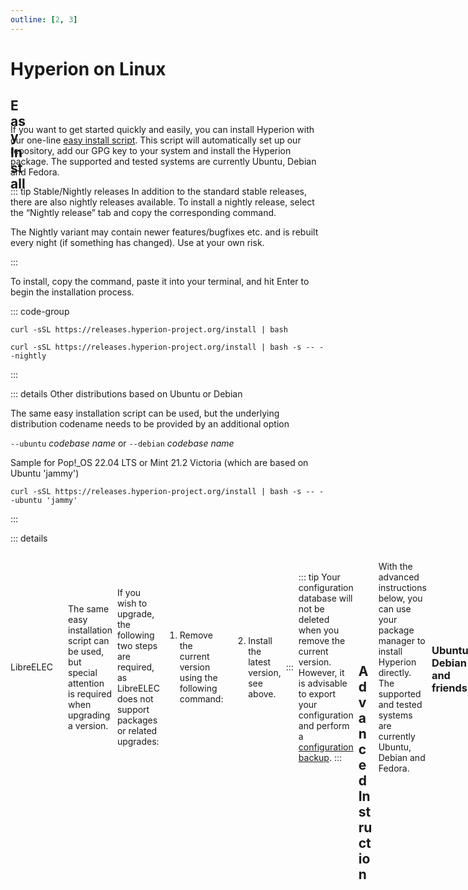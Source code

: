 ```yaml
---
outline: [2, 3]
---
```


# Hyperion on Linux

## <div class="icon-text"><div class="icon-color icon-24" v-html="easy"/>Easy Install</div>

If you want to get started quickly and easily, you can install Hyperion with our one-line [easy install script](https://github.com/hyperion-project/hyperion.releases-ci/blob/main/install.sh). This script will automatically set up our repository, add our GPG key to your system and install the Hyperion package. The supported and tested systems are currently Ubuntu, Debian and Fedora.

::: tip Stable/Nightly releases
In addition to the standard stable releases, there are also nightly releases available. To install a nightly release, select the “Nightly release” tab and copy the corresponding command.
<p style="color: var(--vp-custom-block-warning-text);">The Nightly variant may contain newer features/bugfixes etc. and is rebuilt every night (if something has changed). Use at your own risk.</p>
:::

To install, copy the command, paste it into your terminal, and hit Enter to begin the installation process.

::: code-group

``` sh:no-line-numbers [Stable release]
curl -sSL https://releases.hyperion-project.org/install | bash
```

``` sh:no-line-numbers [ <div class="icon-text">Nightly release<div class="icon-color icon-16" v-html="nightly"/></div> ]
curl -sSL https://releases.hyperion-project.org/install | bash -s -- --nightly
```

:::

::: details Other distributions based on Ubuntu or Debian

The same easy installation script can be used, but the underlying distribution codename needs to be provided by an additional option

  `--ubuntu` _codebase name_ or `--debian` _codebase name_

Sample for Pop!_OS 22.04 LTS or Mint 21.2 Victoria (which are based on Ubuntu 'jammy')

``` sh:no-line-numbers
curl -sSL https://releases.hyperion-project.org/install | bash -s -- --ubuntu 'jammy'
```

:::

::: details <div class="icon-text">LibreELEC<div class="icon-color icon-16" v-html="libreelec"/></div>

The same easy installation script can be used, but special attention is required when upgrading a version.

If you wish to upgrade, the following two steps are required, as LibreELEC does not support packages or related upgrades:

1. Remove the current version using the following command:

``` sh:no-line-numbers
curl -sSL https://releases.hyperion-project.org/install | bash -s -- --remove
```

2. Install the latest version, see above.

:::

::: tip
Your configuration database will not be deleted when you remove the current version.
However, it is advisable to export your configuration and perform a [configuration backup](../Configuration.md#configuration-backup).
:::

## <div class="icon-text"><div class="icon-color icon-24" v-html="advanced"/>Advanced Instruction</div>

With the advanced instructions below, you can use your package manager to install Hyperion directly. The supported and tested systems are currently Ubuntu, Debian and Fedora.

### Ubuntu, Debian and friends

:::::: tabs :cache-lifetime="0" :options="{ useUrlFragment: false, disableScrollBehavior: true }"
::::: tab name="Installing"

Add necessary packages for the installation:
``` sh:no-line-numbers
sudo apt-get update && sudo apt-get install wget gpg apt-transport-https lsb-release
```

Add Hyperion’s official GPG key:
``` sh:no-line-numbers
curl -fsSL https://releases.hyperion-project.org/hyperion.pub.key | sudo gpg --dearmor -o /usr/share/keyrings/hyperion.pub.gpg
```

Add Hyperion-Project to your APT sources:
::: code-group
``` sh:no-line-numbers [Stable release]
echo "deb [arch=$(dpkg --print-architecture) signed-by=/usr/share/keyrings/hyperion.pub.gpg] https://apt.releases.hyperion-project.org/ $(lsb_release -cs) main" | sudo tee /etc/apt/sources.list.d/hyperion.list
```

``` sh:no-line-numbers [ <div class="icon-text">Nightly release<div class="icon-color icon-16" v-html="nightly"/></div> ]
echo "deb [arch=$(dpkg --print-architecture) signed-by=/usr/share/keyrings/hyperion.pub.gpg] https://nightly.apt.releases.hyperion-project.org/ $(lsb_release -cs) main" | sudo tee /etc/apt/sources.list.d/hyperion.nightly.list
```
:::

Update your local package index and install Hyperion:
``` sh:no-line-numbers
sudo apt-get update && sudo apt-get install hyperion
```

:::::
::::: tab name="Updating"

Install Hyperion again:
``` sh:no-line-numbers
sudo apt-get install hyperion
```

:::::
::::: tab name="Uninstalling"

Uninstall Hyperion:
``` sh:no-line-numbers
sudo apt-get --purge autoremove hyperion
```

Remove the Hyperion-Project APT source from your system:
``` sh:no-line-numbers
sudo rm /usr/share/keyrings/hyperion.pub.gpg /etc/apt/sources.list.d/hyperion*.list
```

:::::
::::::

### Fedora

:::::: tabs :cache-lifetime="0" :options="{ useUrlFragment: false, disableScrollBehavior: true }"
::::: tab name="Installing"

1. Add the required DNF plugin for installation:
``` sh:no-line-numbers
sudo dnf -y install dnf-plugins-core
```

2. Add the Hyperion Project repository to the system:

::: code-group

``` sh:no-line-numbers [Stable release]
sudo dnf -y config-manager --add-repo https://dnf.releases.hyperion-project.org/fedora/hyperion.repo
```

``` sh:no-line-numbers [ <div class="icon-text">Nightly release<div class="icon-color icon-16" v-html="nightly"/></div> ]
sudo dnf -y config-manager --add-repo https://nightly.dnf.releases.hyperion-project.org/fedora/hyperion.repo
```

:::

3. Install Hyperion:
``` sh:no-line-numbers
sudo dnf -y install hyperion
```

:::::
::::: tab name="Updating"

Update Hyperion:
``` sh:no-line-numbers
sudo dnf -y upgrade hyperion
```

:::::
::::: tab name="Uninstalling"

Uninstall Hyperion:
``` sh:no-line-numbers
sudo dnf -y remove hyperion
```

Remove the Hyperion-Project APT source from your system:
``` sh:no-line-numbers
sudo rm /etc/yum.repos.d/hyperion.repo
```

:::::
::::::


<script lang="ts" setup>
import nightly from '/icons/svg/nightly.svg?raw'
import easy from '/icons/svg/easy.svg?raw'
import advanced from '/icons/svg/advanced.svg?raw'
import libreelec from '/icons/svg/libreelec.svg?raw'
</script>

<style>
.tabs-component {
  margin: 32px 16px 0 0;
  > .tabs-component-tabs {
    display: flex;
    align-items: flex-start;
    justify-content: flex-start;
    gap: 1rem;
    margin: 0;
    padding: 8px 0 0 24px;
    border: 1px solid var(--vp-c-border);
    border-bottom: none;
    border-radius: 8px 8px 0 0;
    flex-direction: column;
    font-size: 14px;
    font-weight: 500;
    @media (min-width: 350px) {
      flex-direction: row;
      align-items: center;
    }
    > .tabs-component-tab {
      border-left: none;
      > .tabs-component-tab-a {
        color: var(--vp-code-tab-text-color);
        display: flex;
        justify-content: flex-start;
        flex-grow: 1;
        gap: .5rem;
        align-items: center;
        padding: 12px 0;
        text-decoration: none;
        &.is-active {
          color: var(--vp-code-tab-active-text-color);
        }
      }
      &.is-active {
        border-bottom: 2px solid var(--vp-code-tab-active-bar-color);
      }
    }
  }
  > .tabs-component-panels {
    padding: 16px 24px;
    border: 1px solid var(--vp-c-border);
    border-radius: 0 0 8px 8px;
    border-top: none;
  }
}

.icon-text {
  display: flex;
  justify-content: flex-start;
  gap: .5rem;
  align-items: center;
}

.icon-color :deep(svg) {
  fill: currentColor;
}

.icon-16 {
  height: 16px;
  width: 16px;
}

.icon-24 {
  height: 24px;
  width: 24px;
}

.icon-32 {
  height: 32px;
  width: 32px;
}
</style>
